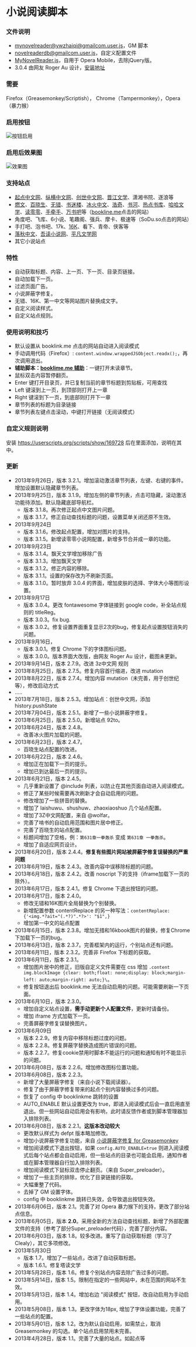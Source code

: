 小说阅读脚本
============

### 文件说明

 - [mynovelreader@ywzhaiqi@gmailcom.user.js](mynovelreader@ywzhaiqi@gmailcom.user.js)，GM 脚本
 - [novelreaderdb@gmailcom.user.js](novelreaderdb@gmailcom.user.js)，自定义配置文件
 - [MyNovelReader.js](MyNovelReader.js)，自用于 Opera Mobile，去除jQuery版。
 - 3.0.4 由网友 Roger Au 设计，[安装地址](http://userscripts.org/scripts/version/165951/639713.user.js)

### 需要

Firefox（Greasemonkey/Scriptish）， Chrome（Tampermonkey），Opera（暴力猴）

### 启用按钮

![按钮启用](http://i1277.photobucket.com/albums/y489/ywzhaiqi/My%20Novel%20Reader/542F7528630994AE_zps50c95a75.png)

### 启用后效果图

![效果图](http://i1277.photobucket.com/albums/y489/ywzhaiqi/My%20Novel%20Reader/6548679C56FE_zps42c320b1.png)

### 支持站点

- [起点中文网](http://www.qidian.com/Default.aspx)、[纵横中文网]( http://book.zongheng.com/)、[创世中文网](http://chuangshi.qq.com/)、[晋江文学](http://www.jjwxc.net/)、潇湘书院、逐浪等
- [燃文](http://www.ranwen.cc/)、[百晓生](http://www.bxs.cc/)、[无错](http://www.wcxiaoshuo.com/)、[书迷楼](http://www.shumilou.com/)、[冰火中文](http://www.binhuo.com/)、[浩奇](http://www.haoqi99.com/)、[书河](http://www.shuhe.cc/)、[热点书库](http://www.hotsk.com/)、[哈哈文学](http://www.hahawx.com/)、[读零零](http://www.du00.com/)、[手牵手](http://www.sqsxs.com/)、[万书吧](http://www.wanshuba.com/)等（[bookline.me](http://booklink.me/)点击的网站）
- 角度吧、飞库、6小说、笔趣阁、强兵、摩卡、极速等（SoDu.so点击的网站）
- 手打吧、泡书吧、17k、[16K](http://www.16kbook.org/)、看下、青帝、侠客等
- [落秋中文](http://www.luoqiu.net/)、[吾读小说网](http://www.5du5.com/)、[平凡文学网](http://www.wtcxs.com/)
- 其它小说站点

### 特性

 - 自动获取标题、内容、上一页、下一页、目录页链接。
 - 自动加载下一页。
 - 过滤页面广告。
 - 小说屏蔽字修复。
 - 无错、16K、第一中文等网站图片替换成文字。
 - 自定义阅读样式。
 - 自定义站点规则。

### 使用说明和技巧

  - 默认设置从 booklink.me 点击的网站自动进入阅读模式
  - 手动调用代码（Firefox）: `content.window.wrappedJSObject.readx();`，再次调用退出。
  - **辅助脚本：[booklime.me 辅助](http://userscripts.org/scripts/show/165572)**：一键打开未读章节。
  - 鼠标双击内容暂停翻页。
  - Enter 键打开目录页，并已复制当前的章节标题到剪贴板，可用查找
  - Left 键滚到上一页，到顶部则打开上一章
  - Right 键滚到下一页，到底部则打开下一章
  - 章节列表的标题为目录链接
  - 章节列表左键点击滚动，中键打开链接（无阅读模式）

### 自定义规则说明

安装 https://userscripts.org/scripts/show/169728 后在里面添加，说明在其中。

### 更新

 - 2013年9月26日，版本 3.2.1。增加滚动激活章节列表，左键、右键的事件。增加设置默认隐藏章节列表。
 - 2013年9月25日，版本 3.1.9。增加左侧的章节列表，点击可隐藏，滚动激活功能待添加。默认隐藏底部导航栏。
     - 版本 3.1.8。再次修正起点中文图片问题。
     - 版本 3.1.7。修正自动查找标题的问题，设置菜单关闭还原不生效。
 - 2013年9月24日
     - 版本 3.1.6。修改起点配置，增加对图片的支持。
     - 版本 3.1.5。新增读零零小说网配置，新增多节合并成一章的功能。
 - 2013年9月23日
     - 版本 3.1.4。飘天文学增加移除广告
     - 版本 3.1.3。增加飘天文学
     - 版本 3.1.2。修正内容的移除。
     - 版本 3.1.1。设置的保存改为不刷新页面。
     - 版本 3.1.0。暂时放弃 3.0.4 的界面，增加皮肤的选择、字体大小等图形设置。
 - 2013年9月17日
     - 版本 3.0.4。更改 fontawesome 字体链接到 google code，补全站点规则的 titleReg。
     - 版本 3.0.3。fix bug.
     - 版本 3.0.2。修复设置界面重复显示2次的bug，修复起点设置按钮消失的问题。
 - 2013年9月16日，
     - 版本 3.0.1。修复 Chrome 下的字体图标问题。
     - 版本 3.0.0。版本界面大改版，由网友 Roger Au 设计，截图未更新。
 - 2013年9月14日，版本 2.7.9。改进 3z中文网 规则
 - 2013年8月25日，版本 2.7.5。修复内容首行缩进，改进 mutation
 - 2013年8月22日，版本 2.7.4。增加内容 mutation（未完善，用于创世纪等），修改启动方式
 - .....
 - 2013年7月18日，版本 2.5.3。增加站点：创世中文网，添加 history.pushState
 - 2013年7月04日，版本 2.5.1。新增了一些小说屏蔽字修复。
 - 2013年6月25日，版本 2.5.0。新增站点 92to。
 - 2013年6月24日，版本 2.4.8。
 	- 改善冰火图片加载的问题。
 - 2013年6月23日，版本 2.4.7。
 	- 百晓生站点配置的改进。
 - 2013年6月22日，版本 2.4.6。
 	- 增加正在加载下一页的提示。
 	- 增加已到达最后一页的提示。
 - 2013年6月21日，版本 2.4.5。
 	- 几乎重新设置了 @include 列表，以防止在其他页面自动进入阅读模式。
 	- 修正了某些时候需要再次刷新才会自动启用的问题。
 	- 修改增加了一些拼音的替换。
 	- 增加了 laishuwu、shushuw、zhaoxiaoshuo 几个站点配置。
 	- 增加了3Z中文网配置，来自 @wolfar。
 	- 完善了啃书的自动启用范围和图片居中修正。
 	- 完善了百晓生的站点配置。
 	- 标题间增加了空格，例：`第631章一拳轰杀` 变成 `第631章 一拳轰杀`。
 	- 增加了自适应网页设计。
 - 2013年6月20日，版本 2.4.4。**修复有些图片网站被屏蔽字修复误替换的严重问题**
 - 2013年6月19日，版本 2.4.3。改善内容中误移除标题的问题。
 - 2013年6月18日，版本 2.4.2。改善 noscript 下的支持（iframe加载下一页的除外）。
 - 2013年6月17日，版本 2.4.1。修复 Chrome 下退出按钮的问题。
 - 2013年6月17日，版本 2.4.0。
 	- 修改无错和16K图片全局替换为个别替换。
 	- 新增配置参数 contentReplace 的另一种写法：`contentReplace: {'<img.*?ait="(.*?)".*?>': "$1",}`
 	- 增加第一中文的站点配置
 - 2013年6月15日，版本 2.3.8。增加无措和16kbook图片的替换，修复Chrome下加载下一页的bug。
 - 2013年6月13日，版本 2.3.7。完善框架内的运行，个别站点还有问题。
 - 2013年6月11日，版本 2.3.2。完善非 Firefox 下标题的获取。
 - 2013年6月11日，版本 2.3.1。
 	- 增加图片居中的修正，旧版自定义文件需要在 css 增加 `.content img.blockImage {clear: both;float: none;display: block;margin-left: auto;margin-right: auto;}\`。
 	- 修复按钮退出后 booklink.me 无法自动启用的问题。可能需要刷新一下页面。
 - 2013年6月10日，版本 2.3.0。
 	- 增加自定义站点设置，**需手动更新个人配置文件**，更新时请备份。
 	- 增加 iframe 方式加载下一页。
 	- 完善屏蔽字修复误替换图片。
 - 2013年6月09日
     - 版本 2.2.9。修复内容中移除标题过度的问题。
     - 版本 2.2.8。修复屏蔽字替换造成图片错误的问题。
     - 版本 2.2.7。修复cookie禁用时脚本不能运行的问题和通知有时不能显示的问题。
 - 2013年6月08日，版本 2.2.6。增加修改图标位置功能。
 - 2013年6月08日，版本 2.2.3。
 	- 新增了大量屏蔽字修复（来自小说下载阅读器）。
 	- 修复了由于屏蔽字修复带来的起点个别内容替换过多的问题。
 	- 恢复了 config 中 booklinkme 跳转的设置
 	- AUTO_ENABLE 默认设置更改为 true，即进入阅读模式后会一直启用直至退出。但一些网站自动启用会有影响，此时请反馈作者或到脚本管理器加入排除列表。
 - 2013年6月08日，版本 2.2.1。**这版本改动较大**
 	- 更改默认样式为 defpt 版本略加修改。
 	- 增加小说屏蔽字修复功能，来自 [小说屏蔽字修复 for Greasemonkey](https://userscripts.org/scripts/show/128277)
 	- 增加阅读模式下退出按钮，如果 `config.AUTO_ENABLE=true` 则进入阅读模式后每个站点都会自动启用，但一些站点的目录也可能会启用，通知作者或在脚本管理器自行加入排除列表。
 	- 增加阅读模式下鼠标双击停止翻页。（来自 Super_preloader）。
 	- 增加了一些主页的排除，优化了目录链接的获取。
 	- 大幅重整了代码。
 	- 去掉了 GM 设置字体。
 	- config 中 booklinkme 跳转已失效，会导致退出按钮失效。
 - 2013年6月06日，版本 2.1。完善了对 Opera 暴力猴下的支持，更改了部分站点信息。
 - 2013年6月05日，版本 **2.0**。采用全新的方法自动查找标题，新增了外部配置文件的支持（参考了部分Super_preloader代码），完善了部分内容。
 - 2013年6月03日，版本 1.8。较多改进。重写了自动获取标题（学习了Clealy），其它多项修改。
 - 2013年5月30日
     - 版本 1.7。增加了一些站点，改进了自动获取标题。
     - 版本 1.6.1。修复塔读文学
 - 2013年5月28日，版本 1.6。修复个别站点内容去除广告过多的问题。
 - 2013年5月14日，版本 1.5。限制在指定的一些网站中，未在范围的网站不生效。
 - 2013年5月13日，版本 1.4。增加右边 "阅读模式" 按钮，改自动启用为手动启用。
 - 2013年5月08日，版本 1.3。更改字体为18px, 增加了字体设置功能，完善了一些站点的配置。
 - 2013年5月01日，版本 1.2。改为默认自动启用，如需禁止，取消 Greasemonkey 的勾选。单个站点启用禁用未完善。
 - 2013年4月28日，版本 1.1。完善了大量的站点。如起点等
